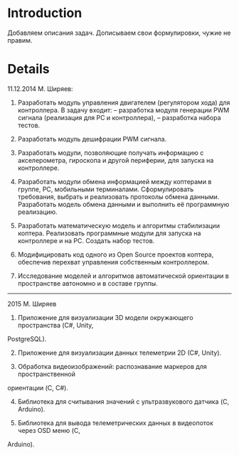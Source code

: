 # Introduction #

Добавляем описания задач. Дописываем свои формулировки, чужие не правим.


# Details #

11.12.2014 М. Ширяев:

1. Разработать модуль управления двигателем (регулятором хода) для контроллера.
В задачу входит:
– разработка модуля генерации PWM сигнала (реализация для PC и контроллера),
– разработка набора тестов.

2. Разработать модуль дешифрации PWM сигнала.

3. Разработать модули, позволяющие получать информацию с акселерометра, гироскопа и другой периферии, для запуска на контроллере.

4. Разработать модули обмена информацией между коптерами в группе, PC, мобильными терминалами. Сформулировать требования, выбрать и реализовать протоколы обмена данными. Разработать модель обмена данными и выполнить её программную реализацию.

5. Разработать математическую модель и алгоритмы стабилизации коптера. Реализовать программные модули для запуска на контроллере и на PC. Создать набор тестов.

6. Модифицировать код одного из Open Source проектов коптера, обеспечив перехват управления собственным контроллером.

7. Исследование моделей и алгоритмов автоматической ориентации в пространстве автономно и в составе группы.

---



2015 М. Ширяев

1. Приложение для визуализации 3D модели окружающего пространства (C#, Unity,

PostgreSQL).

2. Приложение для визуализации данных телеметрии 2D (C#, Unity).

3. Обработка видеоизображений: распознавание маркеров для пространственной

ориентации (C, C#).

4. Библиотека для считывания значений с ультразвукового датчика (C, Arduino).

5. Библиотека для вывода телеметрических данных в видеопоток через OSD меню (C,

Arduino).